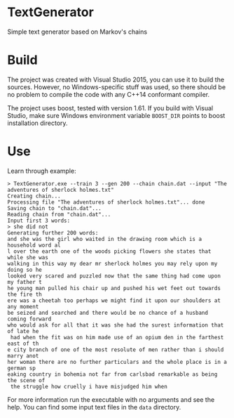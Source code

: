 # TextGenerator
Simple text generator based on Markov's chains

# Build
The project was created with Visual Studio 2015, you can use it to build the sources. However, no Windows-specific stuff was used, so there should be no problem to compile the code with any C++14 conformant compiler.

The project uses boost, tested with version 1.61. If you build with Visual Studio, make sure Windows environment variable `BOOST_DIR` points to boost installation directory.

# Use
Learn through example:

	> TextGenerator.exe --train 3 --gen 200 --chain chain.dat --input "The adventures of sherlock holmes.txt"
	Creating chain...
	Processing file "The adventures of sherlock holmes.txt"... done
	Saving chain to "chain.dat"...
	Reading chain from "chain.dat"...
	Input first 3 words:
	> she did not
	Generating further 200 words:
	and she was the girl who waited in the drawing room which is a household word al
	l over the earth one of the woods picking flowers she states that while she was
	walking in this way my dear mr sherlock holmes you may rely upon my doing so he
	looked very scared and puzzled now that the same thing had come upon my father t
	he young man pulled his chair up and pushed his wet feet out towards the fire th
	ere was a cheetah too perhaps we might find it upon our shoulders at any moment
	be seized and searched and there would be no chance of a husband coming forward
	who would ask for all that it was she had the surest information that of late he
	 had when the fit was on him made use of an opium den in the farthest east of th
	e city branch of one of the most resolute of men rather than i should marry anot
	her woman there are no further particulars and the whole place is in a german sp
	eaking country in bohemia not far from carlsbad remarkable as being the scene of
	 the struggle how cruelly i have misjudged him when
	 
For more information run the executable with no arguments and see the help. You can find some input text files in the `data` directory.
